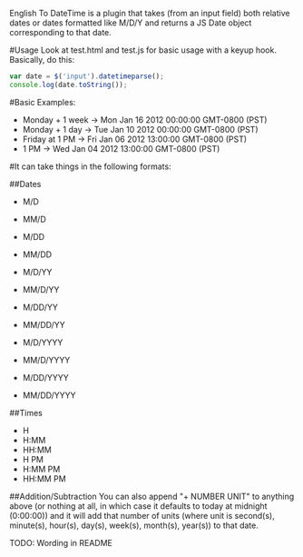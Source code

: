 English To DateTime is a plugin that takes (from an input field) both relative dates or dates formatted like M/D/Y and returns a JS Date object corresponding to that date.

#Usage
Look at test.html and test.js for basic usage with a keyup hook. Basically, do this:

```javascript
var date = $('input').datetimeparse();
console.log(date.toString());
```

#Basic Examples:
- Monday + 1 week -> Mon Jan 16 2012 00:00:00 GMT-0800 (PST)
- Monday + 1 day -> Tue Jan 10 2012 00:00:00 GMT-0800 (PST)
- Friday at 1 PM -> Fri Jan 06 2012 13:00:00 GMT-0800 (PST)
- 1 PM -> Wed Jan 04 2012 13:00:00 GMT-0800 (PST)

#It can take things in the following formats:

##Dates
- M/D
- MM/D
- M/DD
- MM/DD

- M/D/YY
- MM/D/YY
- M/DD/YY
- MM/DD/YY

- M/D/YYYY
- MM/D/YYYY
- M/DD/YYYY
- MM/DD/YYYY

##Times
- H
- H:MM
- HH:MM
- H PM
- H:MM PM
- HH:MM PM

##Addition/Subtraction
You can also append "+ NUMBER UNIT" to anything above (or nothing at all, in which case it defaults to today at midnight (0:00:00)) and it will add that number of units (where unit is second(s), minute(s), hour(s), day(s), week(s), month(s), year(s)) to that date.

TODO:
Wording in README